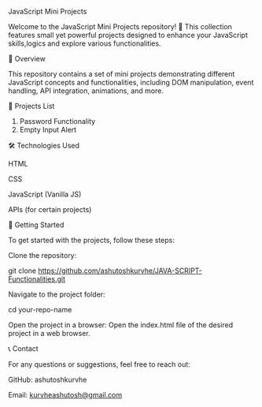 JavaScript Mini Projects

Welcome to the JavaScript Mini Projects repository! 🚀 This collection features small yet powerful projects designed to enhance your JavaScript skills,logics and explore various functionalities.

📌 Overview

This repository contains a set of mini projects demonstrating different JavaScript concepts and functionalities, including DOM manipulation, event handling, API integration, animations, and more.

📂 Projects List

1. Password Functionality
2. Empty Input Alert
   


🛠 Technologies Used

HTML

CSS

JavaScript (Vanilla JS)

APIs (for certain projects)

🚀 Getting Started

To get started with the projects, follow these steps:

Clone the repository:

git clone https://github.com/ashutoshkurvhe/JAVA-SCRIPT-Functionalities.git

Navigate to the project folder:

cd your-repo-name

Open the project in a browser:
Open the index.html file of the desired project in a web browser.


📞 Contact

For any questions or suggestions, feel free to reach out:

GitHub: ashutoshkurvhe

Email: kurvheashutosh@gmail.com
